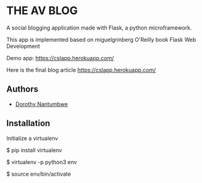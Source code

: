 
# THE AV BLOG

A social blogging application made with Flask, a python microframework.

This app is implemented based on miguelgrinberg O'Reilly book Flask Web Development

Demo app: https://cslapp.herokuapp.com/

Here is the final blog article https://cslapp.herokuapp.com/

## Authors

- [Dorothy Nantumbwe](https://www.github.com/Doro256)


## Installation
Initialize a virtualenv

$ pip install virtualenv

$ virtualenv -p python3 env

$ source env/bin/activate

